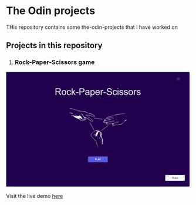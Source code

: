 # The Odin projects

THis repository contains some the-odin-projects that I have worked on

## Projects in this repository

1. ### Rock-Paper-Scissors game

<img src="./rock-paper-scissors/images/darkthemeview.jpeg" alt="Tasks" width="500">

Visit the live demo [here](https://the-odin-projects.vercel.app/)
